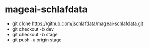 # mageai-schlafdata


* git clone https://github.com/jschlafdata/mageai-schlafdata.git
* git checkout -b dev
* git checkout -b stage
* git push -u origin stage
